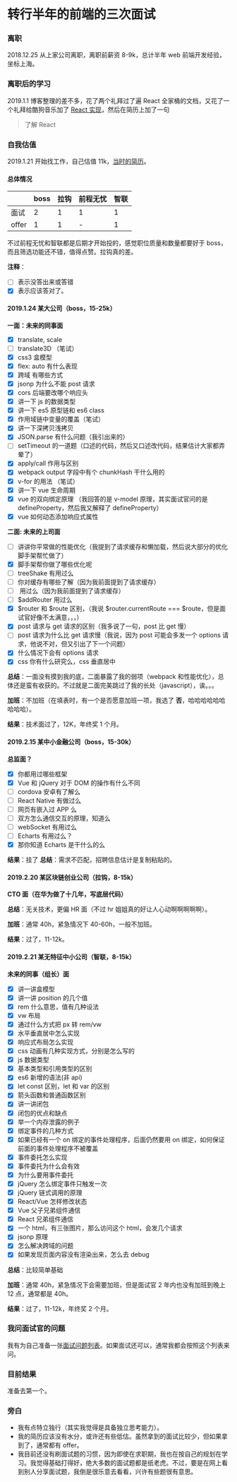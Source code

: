 # 转行半年的前端的三次面试

### 离职

2018.12.25 从上家公司离职，离职前薪资 8-9k，总计半年 web 前端开发经验，坐标上海。

### 离职后的学习

2019.1.1 博客整理的差不多，花了两个礼拜过了遍 React 全家桶的文档，又花了一个礼拜给酷狗音乐加了 [React 实现](https://segmentfault.com/a/1190000017999756)，然后在简历上加了一句

> 了解 React

### 自我估值

2019.1.21 开始找工作，自己估值 11k，[当时的简历]()。

#### 总体情况

|       | boss | 拉钩 | 前程无忧 | 智联 |
| ----- | ---- | ---- | -------- | ---- |
| 面试  | 2    | 1    | 1        | 1    |
| offer | 1    | 1    | -        | 1    |

不过前程无忧和智联都是后期才开始投的，感觉职位质量和数量都要好于 boss，而且筛选功能还不错，值得点赞。拉钩真的差。

**注释**：

- [ ] 表示没答出来或答错
- [x] 表示应该答对了。

#### 2019.1.24 某大公司（boss，15-25k）

**一面：未来的同事面**

- [x] translate, scale
- [ ] translate3D （笔试）
- [x] css3 盒模型
- [x] flex: auto 有什么表现
- [x] 跨域 有哪些方式
- [x] jsonp 为什么不能 post 请求
- [x] cors 后端要改哪个响应头
- [x] 讲一下 js 的数据类型
- [x] 讲一下 es5 原型链和 es6 class
- [x] 作用域链中变量的覆盖（笔试）
- [x] 讲一下深拷贝浅拷贝
- [x] JSON.parse 有什么问题（我引出来的）
- [ ] setTimeout 的一道题（口述的代码，然后又口述改代码，结果估计大家都弄晕了）
- [x] apply/call 作用与区别
- [x] webpack output 字段中有个 chunkHash 干什么用的
- [x] v-for 的用法 （笔试）
- [x] 讲一下 vue 生命周期
- [x] vue 的双向绑定原理 （我回答的是 v-model 原理，其实面试官问的是 defineProperty，然后我又解释了 defineProperty）
- [x] vue 如何动态添加响应式属性

**二面: 未来的上司面**

- [ ] 讲讲你平常做的性能优化（我提到了请求缓存和懒加载，然后说大部分的优化脚手架帮忙做了）
- [x] 脚手架帮你做了哪些优化呢
- [ ] treeShake 有用过么
- [ ] 你对缓存有哪些了解（因为我前面提到了请求缓存）
- [ ] <keep-alive> 用过么（因为我前面提到了请求缓存）
- [ ] \$addRouter 用过么
- [x] $router 和 $route 区别，（我说 $router.currentRoute === \$route，但是面试官好像不太满意，，，）
- [x] post 请求与 get 请求的区别（我多说了一句，post 比 get 慢）
- [ ] post 请求为什么比 get 请求慢（我说，因为 post 可能会多发一个 options 请求，他说不对，但又引出了下一个问题）
- [x] 什么情况下会有 options 请求
- [x] css 你有什么研究么，css 垂直居中

**总结**：一面没有摸到我的底，二面暴露了我的弱项（webpack 和性能优化），总体还是蛮有收获的。不过就是二面完美跳过了我的长处（javascript），诶。。。

**加班**：不加班（在填表时，有一个是否愿意加班一项，我选了 **否**，哈哈哈哈哈哈哈哈哈）。

**结果**：技术面过了，12K，年终奖 1 个月。

#### 2019.2.15 某中小金融公司（boss，15-30k）

**总监面？**

- [x] 你都用过哪些框架
- [x] Vue 和 jQuery 对于 DOM 的操作有什么不同
- [ ] cordova 安卓有了解么
- [ ] React Native 有做过么
- [ ] 网页有嵌入过 APP 么
- [ ] 双方怎么通信交互的原理，知道么
- [ ] webSocket 有用过么
- [ ] Echarts 有用过么？
- [x] 那你知道 Echarts 是干什么的么

**结果**：挂了
**总结**：需求不匹配，招聘信息估计是复制粘贴的。

#### 2019.2.20 某区块链创业公司（拉钩，8-15k）

**CTO 面（在华为做了十几年，写底层代码）**

**总结**：无关技术，更偏 HR 面（不过 hr 姐姐真的好让人心动啊啊啊啊啊）。

**加班**：通常 40h，紧急情况下 40-60h，一般不加班。

**结果**：过了，11-12k。

#### 2019.2.21 某无特征中小公司（智联，8-15k）

**未来的同事（组长）面**

- [x] 讲一讲盒模型
- [x] 讲一讲 position 的几个值
- [x] rem 什么意思，值有几种设法
- [x] vw 布局
- [x] 通过什么方式把 px 转 rem/vw
- [x] 水平垂直居中怎么实现
- [x] 响应式布局怎么实现
- [x] css 动画有几种实现方式，分别是怎么写的
- [x] js 数据类型
- [x] 基本类型和引用类型的区别
- [x] es6 新增的语法(非 api)
- [x] let const 区别，let 和 var 的区别
- [x] 箭头函数和普通函数区别
- [x] 讲一讲闭包
- [x] 闭包的优点和缺点
- [x] 举一个内存泄露的例子
- [x] 绑定事件的几种方式
- [x] 如果已经有一个 on 绑定的事件处理程序，后面仍然要用 on 绑定，如何保证前面的事件处理程序不被覆盖
- [x] 事件委托怎么实现
- [x] 事件委托为什么会有效
- [x] 为什么要用事件委托
- [x] jQuery 怎么绑定事件只触发一次
- [x] jQuery 链式调用的原理
- [x] React/Vue 怎样修改状态
- [x] Vue 父子兄弟组件通信
- [x] React 兄弟组件通信
- [x] 一个 html，有三张图片，那么访问这个 html，会发几个请求
- [x] jsonp 原理
- [x] 怎么解决跨域的问题
- [x] 如果发现页面内容没有渲染出来，怎么去 debug

**总结**：比较简单基础

**加班**：通常 40h，紧急情况下会需要加班，但是面试官 2 年内也没有加班到晚上 12 点，通常都是 40h。

**结果**：过了，11-12k，年终奖 2 个月。

### 我问面试官的问题

我有为自己准备一张[面试问题列表]()。如果面试还可以，通常我都会按照这个列表来问。

### 目前结果

准备去第一个。

### 旁白

- 我有点特立独行（其实我觉得是具备独立思考能力）。
- 我的简历应该没有水分，或许还有些低估。虽然拿到的面试比较少，但如果拿到了，通常都有 offer。
- 我目前还没有刷面试题的习惯，因为即使在求职期，我也在按自己的规划在学习。我觉得基础打得好，绝大多数的面试题都是纸老虎。不过，要是在网上看到别人分享面试题，我倒是很乐意去看看，兴许有些题很有意思。
